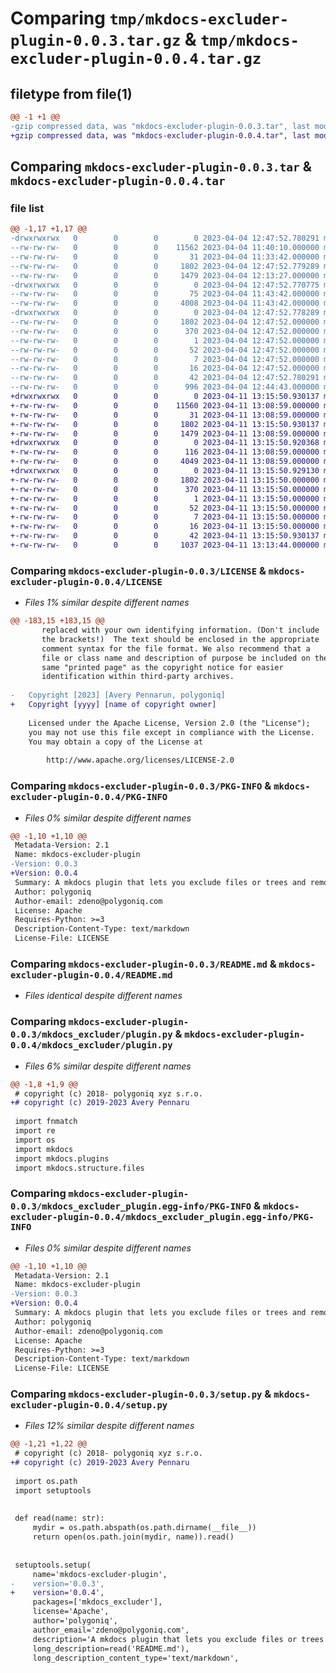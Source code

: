 # Comparing `tmp/mkdocs-excluder-plugin-0.0.3.tar.gz` & `tmp/mkdocs-excluder-plugin-0.0.4.tar.gz`

## filetype from file(1)

```diff
@@ -1 +1 @@
-gzip compressed data, was "mkdocs-excluder-plugin-0.0.3.tar", last modified: Tue Apr  4 12:47:52 2023, max compression
+gzip compressed data, was "mkdocs-excluder-plugin-0.0.4.tar", last modified: Tue Apr 11 13:15:50 2023, max compression
```

## Comparing `mkdocs-excluder-plugin-0.0.3.tar` & `mkdocs-excluder-plugin-0.0.4.tar`

### file list

```diff
@@ -1,17 +1,17 @@
-drwxrwxrwx   0        0        0        0 2023-04-04 12:47:52.780291 mkdocs-excluder-plugin-0.0.3/
--rw-rw-rw-   0        0        0    11562 2023-04-04 11:40:10.000000 mkdocs-excluder-plugin-0.0.3/LICENSE
--rw-rw-rw-   0        0        0       31 2023-04-04 11:33:42.000000 mkdocs-excluder-plugin-0.0.3/MANIFEST.in
--rw-rw-rw-   0        0        0     1802 2023-04-04 12:47:52.779289 mkdocs-excluder-plugin-0.0.3/PKG-INFO
--rw-rw-rw-   0        0        0     1479 2023-04-04 12:13:27.000000 mkdocs-excluder-plugin-0.0.3/README.md
-drwxrwxrwx   0        0        0        0 2023-04-04 12:47:52.770775 mkdocs-excluder-plugin-0.0.3/mkdocs_excluder/
--rw-rw-rw-   0        0        0       75 2023-04-04 11:43:42.000000 mkdocs-excluder-plugin-0.0.3/mkdocs_excluder/__init__.py
--rw-rw-rw-   0        0        0     4008 2023-04-04 11:43:42.000000 mkdocs-excluder-plugin-0.0.3/mkdocs_excluder/plugin.py
-drwxrwxrwx   0        0        0        0 2023-04-04 12:47:52.778289 mkdocs-excluder-plugin-0.0.3/mkdocs_excluder_plugin.egg-info/
--rw-rw-rw-   0        0        0     1802 2023-04-04 12:47:52.000000 mkdocs-excluder-plugin-0.0.3/mkdocs_excluder_plugin.egg-info/PKG-INFO
--rw-rw-rw-   0        0        0      370 2023-04-04 12:47:52.000000 mkdocs-excluder-plugin-0.0.3/mkdocs_excluder_plugin.egg-info/SOURCES.txt
--rw-rw-rw-   0        0        0        1 2023-04-04 12:47:52.000000 mkdocs-excluder-plugin-0.0.3/mkdocs_excluder_plugin.egg-info/dependency_links.txt
--rw-rw-rw-   0        0        0       52 2023-04-04 12:47:52.000000 mkdocs-excluder-plugin-0.0.3/mkdocs_excluder_plugin.egg-info/entry_points.txt
--rw-rw-rw-   0        0        0        7 2023-04-04 12:47:52.000000 mkdocs-excluder-plugin-0.0.3/mkdocs_excluder_plugin.egg-info/requires.txt
--rw-rw-rw-   0        0        0       16 2023-04-04 12:47:52.000000 mkdocs-excluder-plugin-0.0.3/mkdocs_excluder_plugin.egg-info/top_level.txt
--rw-rw-rw-   0        0        0       42 2023-04-04 12:47:52.780291 mkdocs-excluder-plugin-0.0.3/setup.cfg
--rw-rw-rw-   0        0        0      996 2023-04-04 12:44:43.000000 mkdocs-excluder-plugin-0.0.3/setup.py
+drwxrwxrwx   0        0        0        0 2023-04-11 13:15:50.930137 mkdocs-excluder-plugin-0.0.4/
+-rw-rw-rw-   0        0        0    11560 2023-04-11 13:08:59.000000 mkdocs-excluder-plugin-0.0.4/LICENSE
+-rw-rw-rw-   0        0        0       31 2023-04-11 13:08:59.000000 mkdocs-excluder-plugin-0.0.4/MANIFEST.in
+-rw-rw-rw-   0        0        0     1802 2023-04-11 13:15:50.930137 mkdocs-excluder-plugin-0.0.4/PKG-INFO
+-rw-rw-rw-   0        0        0     1479 2023-04-11 13:08:59.000000 mkdocs-excluder-plugin-0.0.4/README.md
+drwxrwxrwx   0        0        0        0 2023-04-11 13:15:50.920368 mkdocs-excluder-plugin-0.0.4/mkdocs_excluder/
+-rw-rw-rw-   0        0        0      116 2023-04-11 13:08:59.000000 mkdocs-excluder-plugin-0.0.4/mkdocs_excluder/__init__.py
+-rw-rw-rw-   0        0        0     4049 2023-04-11 13:08:59.000000 mkdocs-excluder-plugin-0.0.4/mkdocs_excluder/plugin.py
+drwxrwxrwx   0        0        0        0 2023-04-11 13:15:50.929130 mkdocs-excluder-plugin-0.0.4/mkdocs_excluder_plugin.egg-info/
+-rw-rw-rw-   0        0        0     1802 2023-04-11 13:15:50.000000 mkdocs-excluder-plugin-0.0.4/mkdocs_excluder_plugin.egg-info/PKG-INFO
+-rw-rw-rw-   0        0        0      370 2023-04-11 13:15:50.000000 mkdocs-excluder-plugin-0.0.4/mkdocs_excluder_plugin.egg-info/SOURCES.txt
+-rw-rw-rw-   0        0        0        1 2023-04-11 13:15:50.000000 mkdocs-excluder-plugin-0.0.4/mkdocs_excluder_plugin.egg-info/dependency_links.txt
+-rw-rw-rw-   0        0        0       52 2023-04-11 13:15:50.000000 mkdocs-excluder-plugin-0.0.4/mkdocs_excluder_plugin.egg-info/entry_points.txt
+-rw-rw-rw-   0        0        0        7 2023-04-11 13:15:50.000000 mkdocs-excluder-plugin-0.0.4/mkdocs_excluder_plugin.egg-info/requires.txt
+-rw-rw-rw-   0        0        0       16 2023-04-11 13:15:50.000000 mkdocs-excluder-plugin-0.0.4/mkdocs_excluder_plugin.egg-info/top_level.txt
+-rw-rw-rw-   0        0        0       42 2023-04-11 13:15:50.930137 mkdocs-excluder-plugin-0.0.4/setup.cfg
+-rw-rw-rw-   0        0        0     1037 2023-04-11 13:13:44.000000 mkdocs-excluder-plugin-0.0.4/setup.py
```

### Comparing `mkdocs-excluder-plugin-0.0.3/LICENSE` & `mkdocs-excluder-plugin-0.0.4/LICENSE`

 * *Files 1% similar despite different names*

```diff
@@ -183,15 +183,15 @@
       replaced with your own identifying information. (Don't include
       the brackets!)  The text should be enclosed in the appropriate
       comment syntax for the file format. We also recommend that a
       file or class name and description of purpose be included on the
       same "printed page" as the copyright notice for easier
       identification within third-party archives.
 
-   Copyright [2023] [Avery Pennarun, polygoniq]
+   Copyright [yyyy] [name of copyright owner]
 
    Licensed under the Apache License, Version 2.0 (the "License");
    you may not use this file except in compliance with the License.
    You may obtain a copy of the License at
 
        http://www.apache.org/licenses/LICENSE-2.0
```

### Comparing `mkdocs-excluder-plugin-0.0.3/PKG-INFO` & `mkdocs-excluder-plugin-0.0.4/PKG-INFO`

 * *Files 0% similar despite different names*

```diff
@@ -1,10 +1,10 @@
 Metadata-Version: 2.1
 Name: mkdocs-excluder-plugin
-Version: 0.0.3
+Version: 0.0.4
 Summary: A mkdocs plugin that lets you exclude files or trees and removes navigation entries.
 Author: polygoniq
 Author-email: zdeno@polygoniq.com
 License: Apache
 Requires-Python: >=3
 Description-Content-Type: text/markdown
 License-File: LICENSE
```

### Comparing `mkdocs-excluder-plugin-0.0.3/README.md` & `mkdocs-excluder-plugin-0.0.4/README.md`

 * *Files identical despite different names*

### Comparing `mkdocs-excluder-plugin-0.0.3/mkdocs_excluder/plugin.py` & `mkdocs-excluder-plugin-0.0.4/mkdocs_excluder/plugin.py`

 * *Files 6% similar despite different names*

```diff
@@ -1,8 +1,9 @@
 # copyright (c) 2018- polygoniq xyz s.r.o.
+# copyright (c) 2019-2023 Avery Pennaru
 
 import fnmatch
 import re
 import os
 import mkdocs
 import mkdocs.plugins
 import mkdocs.structure.files
```

### Comparing `mkdocs-excluder-plugin-0.0.3/mkdocs_excluder_plugin.egg-info/PKG-INFO` & `mkdocs-excluder-plugin-0.0.4/mkdocs_excluder_plugin.egg-info/PKG-INFO`

 * *Files 0% similar despite different names*

```diff
@@ -1,10 +1,10 @@
 Metadata-Version: 2.1
 Name: mkdocs-excluder-plugin
-Version: 0.0.3
+Version: 0.0.4
 Summary: A mkdocs plugin that lets you exclude files or trees and removes navigation entries.
 Author: polygoniq
 Author-email: zdeno@polygoniq.com
 License: Apache
 Requires-Python: >=3
 Description-Content-Type: text/markdown
 License-File: LICENSE
```

### Comparing `mkdocs-excluder-plugin-0.0.3/setup.py` & `mkdocs-excluder-plugin-0.0.4/setup.py`

 * *Files 12% similar despite different names*

```diff
@@ -1,21 +1,22 @@
 # copyright (c) 2018- polygoniq xyz s.r.o.
+# copyright (c) 2019-2023 Avery Pennaru
 
 import os.path
 import setuptools
 
 
 def read(name: str):
     mydir = os.path.abspath(os.path.dirname(__file__))
     return open(os.path.join(mydir, name)).read()
 
 
 setuptools.setup(
     name='mkdocs-excluder-plugin',
-    version='0.0.3',
+    version='0.0.4',
     packages=['mkdocs_excluder'],
     license='Apache',
     author='polygoniq',
     author_email='zdeno@polygoniq.com',
     description='A mkdocs plugin that lets you exclude files or trees and removes navigation entries.',
     long_description=read('README.md'),
     long_description_content_type='text/markdown',
```

